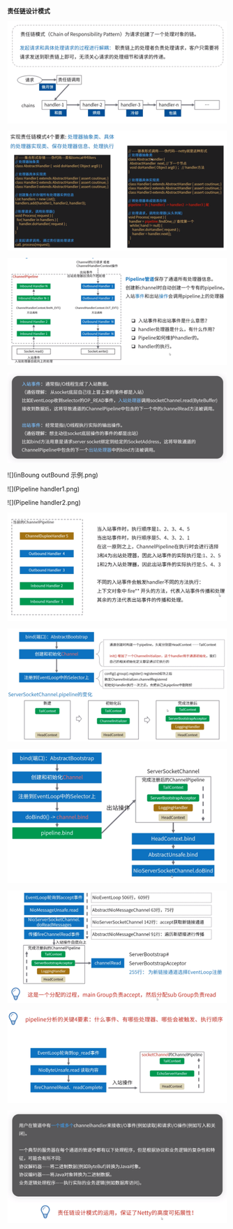 **责任链设计模式**



![](责任链模式.png)



![](实现责任链模式.png)



![](ChannelPipeline.png)



![](入站事件与出站事件.png)



![](inBoung outBound 示例.png)



![](Pipeline handler1.png)



![](Pipeline handler2.png)



![](Handle执行分析.png)



![](registered入站事件处理.png)



![](bind出站事件.png)



![](accept入站事件.png)



![](read入站事件.png)



![](小结.png)

